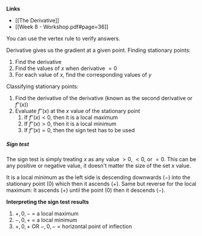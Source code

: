 **Links**
- [[The Derivative]] 
- [[Week 8 - Workshop.pdf#page=36]]

You can use the vertex rule to verify answers.


Derivative gives us the gradient at a given point.
Finding stationary points:
1. Find the derivative
2. Find the values of $x$ when derivative $=0$
3. For each value of $x$, find the corresponding values of $y$

Classifying stationary points:
1. Find the derivative of the derivative (known as the second derivative or $f''(x)$)
2. Evaluate $f''(x)$ at the $x$ value of the stationary point
	1. If $f''(x) < 0$, then it is a local maximum
	1. If $f''(x) > 0$, then it is a local minimum
	1. If $f''(x) = 0$, then the sign test has to be used

##### Sign test
The sign test is simply treating $x$ as any value $>0$, $<0$, or $=0$. This can be any positive or negative value, it doesn't matter the size of the set $x$ value.

It is a local minimum as the left side is descending downwards $(-)$ into the stationary point ($0$) which then it ascends $(+)$. Same but reverse for the local maximum: It ascends ($+$) until the point $(0)$ then it descends $(-)$.

**Interpreting the sign test results**
1. $+, 0, -$ = a local maximum 
2. $-, 0, +$ = a local minimum 
3. $+,0,+$ OR $-,0,-$ = horizontal point of inflection